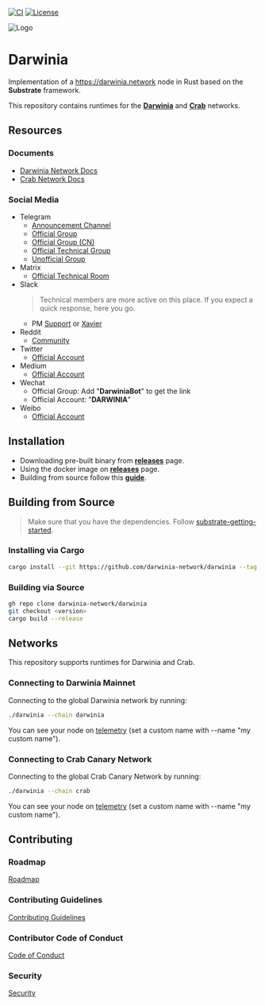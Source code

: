 [![CI](https://travis-ci.org/darwinia-network/darwinia.svg)](https://travis-ci.org/darwinia-network/darwinia])
[![License](https://img.shields.io/badge/License-GPLv3-blue.svg)](https://www.gnu.org/licenses/gpl-3.0)

![Logo](https://github.com/darwinia-network/rfcs/raw/master/logo/darwinia.png)

# Darwinia
Implementation of a https://darwinia.network node in Rust based on the **Substrate** framework.

This repository contains runtimes for the **[Darwinia](https://darwinia.network)** and **[Crab](https://crab.network)** networks.

## Resources

### Documents
- [Darwinia Network Docs](https://docs.darwinia.network)
- [Crab Network Docs](https://docs.crab.network)

### Social Media
- Telegram
	- [Announcement Channel](https://t.me/DarwiniaNetwork_Announcement)
	- [Official Group](https://t.me/DarwiniaNetwork)
	- [Official Group (CN)](https://t.me/DarwiniaNetworkCN)
	- [Official Technical Group](https://t.me/DarwiniaDev)
	- [Unofficial Group](https://t.me/darwinia)
- Matrix
	- [Official Technical Room](https://matrix.to/#/#darwinia:matrix.org)
- Slack
	> Technical members are more active on this place. If you expect a quick response, here you go.
	- PM [Support](mailto:support@darwinia.network) or [Xavier](mailto:xavier.lau@itering.com)
- Reddit
	- [Community](https://www.reddit.com/r/DarwiniaCommunity)
- Twitter
	- [Official Account](https://twitter.com/DarwiniaNetwork)
- Medium
	- [Official Account](https://darwinianetwork.medium.com)
- Wechat
	- Official Group: Add "**DarwiniaBot**" to get the link
	- Official Account: "**DARWINIA**"
- Weibo
	- [Official Account](https://weibo.com/DarwiniaNetwork)

## Installation
- Downloading pre-built binary from **[releases](https://github.com/darwinia-network/darwinia/releases)** page.
- Using the docker image on **[releases](https://github.com/darwinia-network/darwinia/releases)** page.
- Building from source follow this **[guide](#build-from-source)**.

## Building from Source
> Make sure that you have the dependencies. Follow [substrate-getting-started](https://substrate.dev/docs/en/knowledgebase/getting-started).

### Installing via Cargo
```sh
cargo install --git https://github.com/darwinia-network/darwinia --tag <version> --locked
```

### Building via Source
```sh
gh repo clone darwinia-network/darwinia
git checkout <version>
cargo build --release
```

## Networks
This repository supports runtimes for Darwinia and Crab.

### Connecting to Darwinia Mainnet
Connecting to the global Darwinia network by running:
```sh
./darwinia --chain darwinia
```
You can see your node on [telemetry](https://telemetry.polkadot.io/#list/0x729cb8f2cf428adcf81fe69610edda32c5711b2ff17de747e8604a3587021db8) (set a custom name with --name "my custom name").

### Connecting to Crab Canary Network
Connecting to the global Crab Canary Network by running:
```sh
./darwinia --chain crab
```
You can see your node on [telemetry](https://telemetry.polkadot.io/#list/0x34f61bfda344b3fad3c3e38832a91448b3c613b199eb23e5110a635d71c13c65) (set a custom name with --name "my custom name").

## Contributing

### Roadmap
[Roadmap](docs/ROADMAP.md)

### Contributing Guidelines
[Contributing Guidelines](docs/CONTRIBUTING.adoc)

### Contributor Code of Conduct
[Code of Conduct](docs/CODE_OF_CONDUCT.md)

### Security
[Security](docs/SECURITY.md)

